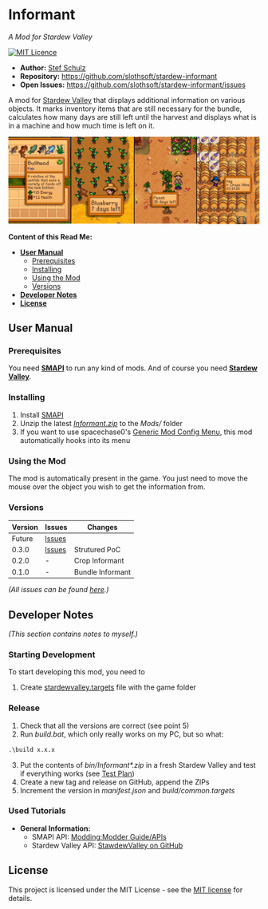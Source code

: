 ﻿# Informant

_A Mod for Stardew Valley_

[![MIT Licence](https://img.shields.io/github/license/jenkinsci/java-client-api.svg?label=License)](LICENSE)

- **Author:** [Stef Schulz](mailto:s.schulz@slothsoft.de)
- **Repository:** <https://github.com/slothsoft/stardew-informant>
- **Open Issues:** <https://github.com/slothsoft/stardew-informant/issues>

A mod for [Stardew Valley](https://www.stardewvalley.net/) that displays additional information on various objects.
It marks inventory items that are still necessary for the bundle, calculates how many days are still left until the
harvest and displays what is in a machine and how much time is left on it.

<img alt="Screenshot" src="readme/screenshot.png" width="600"/>

**Content of this Read Me:**

- **[User Manual](#user-manual)**
  - [Prerequisites](#prerequisites)
  - [Installing](#installing)
  - [Using the Mod](#using-the-mod)
  - [Versions](#versions)
- **[Developer Notes](#developer-notes)**
- **[License](#license)**



## User Manual

### Prerequisites

You need **[SMAPI](https://smapi.io/)** to run any kind of mods. And of course you need 
**[Stardew Valley](https://www.stardewvalley.net/)**.


### Installing

1. Install [SMAPI](https://smapi.io/)
1. Unzip the latest _[Informant.zip](https://github.com/slothsoft/stardew-informant/releases/latest)_ to the _Mods/_ folder
1. If you want to use spacechase0's [Generic Mod Config Menu](https://www.nexusmods.com/stardewvalley/mods/5098), this mod automatically hooks into its menu


### Using the Mod

The mod is automatically present in the game. 
You just need to move the mouse over the object you wish to get the information from.



### Versions

| Version | Issues                                                                          | Changes          |
|---------|---------------------------------------------------------------------------------|------------------|
| Future  | [Issues](https://github.com/slothsoft/stardew-informant/milestone/1)            |                  |
| 0.3.0   | [Issues](https://github.com/slothsoft/stardew-informant/milestone/2?closed=1)   | Strutured PoC    |
| 0.2.0   | -                                                                               | Crop Informant   |
| 0.1.0   | -                                                                               | Bundle Informant |

_(All issues can be found [here](https://github.com/slothsoft/stardew-informant/issues).)_



## Developer Notes

_(This section contains notes to myself.)_

### Starting Development

To start developing this mod, you need to

1. Create [stardewvalley.targets](https://github.com/Pathoschild/SMAPI/blob/develop/docs/technical/mod-package.md#custom-game-path) file with the game folder


### Release

1. Check that all the versions are correct (see point 5)
2. Run _build.bat_, which only really works on my PC, but so what:
```bat
.\build x.x.x
```
3. Put the contents of _bin/Informant*.zip_ in a fresh Stardew Valley and test if everything works (see [Test Plan](#test-plan))
4. Create a new tag and release on GitHub, append the ZIPs
5. Increment the version in _manifest.json_ and _build/common.targets_


### Used Tutorials

- **General Information:**
  - SMAPI API: [Modding:Modder Guide/APIs](https://stardewvalleywiki.com/Modding:Modder_Guide/APIs)
  - Stardew Valley API: [StawdewValley on GitHub](https://github.com/veywrn/StardewValley)


## License

This project is licensed under the MIT License - see the [MIT license](LICENSE) for details.